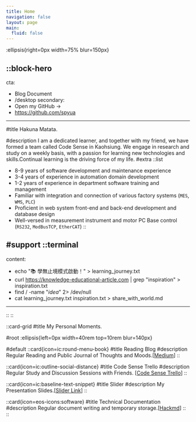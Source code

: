 ```yaml
---
title: Home
navigation: false
layout: page
main:
  fluid: false
---
```


:ellipsis{right=0px width=75% blur=150px}

::block-hero
---
cta:
  - Blog Document
  - /desktop
secondary:
  - Open my GitHub →
  - https://github.com/spyua
---

#title
Hakuna Matata.

#description
I am a dedicated learner, and together with my friend, we have formed a team called Code Sense in Kaohsiung. We engage in research and study on a weekly basis, with a passion for learning new technologies and skills.Continual learning is the driving force of my life.
#extra
  ::list
  - 8-9 years of software development and maintenance experience
  - 3-4 years of experience in automation domain development
  - 1-2 years of experience in department software training and management
  - Familiar with integration and connection of various factory systems (`MES`, `WMS`, `PLC`)
  - Proficient in web system front-end and back-end development and database design
  - Well-versed in measurement instrument and motor PC Base control (`RS232`, `ModBusTCP`, `EtherCAT`)
  ::

#support
  ::terminal
  ---
  content:
  - echo "📚 學無止境模式啟動！" > learning_journey.txt
  - curl https://knowledge-educational-article.com | grep "inspiration" > inspiration.txt
  - find / -name "*idea*" 2> /dev/null
  - cat learning_journey.txt inspiration.txt > share_with_world.md
  ---
  ::
::

::card-grid
#title
My Personal Moments.

#root
:ellipsis{left=0px width=40rem top=10rem blur=140px}

#default
  ::card{icon=ic:round-menu-book}
  #title
  Reading Blog
  #description
  Regular Reading and Public Journal of Thoughts and Moods.[[Medium](https://medium.com/spyua)]
  ::

  ::card{icon=ic:outline-social-distance}
  #title
  Code Sense Trello
  #description
  Regular Study and Discussion Sessions with Friends.
  [[Code Sense Trello](https://trello.com/b/WgsNsCpq/%E6%91%B3sense%E8%AE%80%E6%9B%B8%E6%9C%83%E7%89%88)]
  ::

  ::card{icon=ic:baseline-text-snippet}
  #title
  Slider
  #description
  My Presentation Slides.[[Slider Link](https://www.slideshare.net/ssuserb645bc)]
  ::

  ::card{icon=eos-icons:software}
  #title
  Technical Documentation
  #description
  Regular document writing and temporary storage.[[Hackmd](https://hackmd.io/@41MKMGSpR_K11_wgmtcRgw)]
  ::
::
